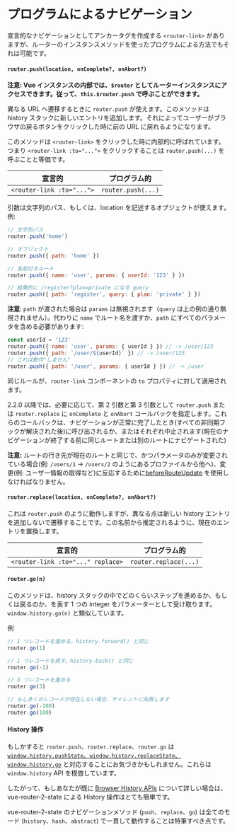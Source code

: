 # プログラムによるナビゲーション

宣言的なナビゲーションとしてアンカータグを作成する `<router-link>` がありますが、ルーターのインスタンスメソッドを使ったプログラムによる方法でもそれは可能です。

#### `router.push(location, onComplete?, onAbort?)`

**注意: Vue インスタンスの内部では、`$router` としてルーターインスタンスにアクセスできます。従って、`this.$router.push` で呼ぶことができます。**

異なる URL へ遷移するときに `router.push` が使えます。このメソッドは history スタックに新しいエントリを追加します。それによってユーザーがブラウザの戻るボタンをクリックした時に前の URL に戻れるようになります。

このメソッドは `<router-link>` をクリックした時に内部的に呼ばれています。つまり `<router-link :to="...">` をクリックすることは `router.push(...)` を呼ぶことと等価です。

| 宣言的                    | プログラム的       |
| ------------------------- | ------------------ |
| `<router-link :to="...">` | `router.push(...)` |

引数は文字列のパス、もしくは、location を記述するオブジェクトが使えます。例:

```js
// 文字列パス
router.push('home')

// オブジェクト
router.push({ path: 'home' })

// 名前付きルート
router.push({ name: 'user', params: { userId: '123' } })

// 結果的に /register?plan=private になる query
router.push({ path: 'register', query: { plan: 'private' } })
```

**注意**: `path` が渡された場合は `params` は無視されます（`query` は上の例の通り無視されません）。代わりに `name` でルート名を渡すか、`path` にすべてのパラメータを含める必要があります:

```js
const userId = '123'
router.push({ name: 'user', params: { userId } }) // -> /user/123
router.push({ path: `/user/${userId}` }) // -> /user/123
// これは動作"しません"
router.push({ path: '/user', params: { userId } }) // -> /user
```

同じルールが、`router-link` コンポーネントの `to` プロパティに対して適用されます。

2.2.0 以降では、必要に応じて、第 2 引数と第 3 引数として `router.push` または `router.replace` に `onComplete` と `onAbort` コールバックを指定します。これらのコールバックは、ナビゲーションが正常に完了したとき(すべての非同期フックが解決された後)に呼び出されるか、またはそれぞれ中止されます(現在のナビゲーションが終了する前に同じルートまたは別のルートにナビゲートされた)

**注意:** ルートの行き先が現在のルートと同じで、かつパラメータのみが変更されている場合(例: `/users/1` -> `/users/2` のようにあるプロファイルから他へ)、変更(例: ユーザー情報の取得など)に反応するために[beforeRouteUpdate](./dynamic-matching.html#パラメーター変更の検知) を使用しなければなりません。

#### `router.replace(location, onComplete?, onAbort?)`

これは `router.push` のように動作しますが、異なる点は新しい history エントリを追加しないで遷移することです。この名前から推定されるように、現在のエントリを置換します。

| 宣言的                            | プログラム的          |
| --------------------------------- | --------------------- |
| `<router-link :to="..." replace>` | `router.replace(...)` |

#### `router.go(n)`

このメソッドは、history スタックの中でどのくらいステップを進めるか、もしくは戻るのか、を表す 1 つの integer をパラメーターとして受け取ります。`window.history.go(n)` と類似しています。

例

```js
// 1 つレコードを進める。history.forward() と同じ
router.go(1)

// 1 つレコードを戻す。history.back() と同じ
router.go(-1)

// 3 つレコードを進める
router.go(3)

// もし多くのレコードが存在しない場合、サイレントに失敗します
router.go(-100)
router.go(100)
```

#### History 操作

もしかすると `router.push`、`router.replace`、`router.go` は [`window.history.pushState`、`window.history.replaceState`、`window.history.go`](https://developer.mozilla.org/en-US/docs/Web/API/History) と対応することにお気づきかもしれません。これらは `window.history` API を模倣しています。

したがって、もしあなたが既に [Browser History APIs](https://developer.mozilla.org/en-US/docs/Web/API/History_API) について詳しい場合は、vue-router-2-state による History 操作はとても簡単です。

vue-router-2-state のナビゲーションメソッド (`push`、`replace`、`go`) は全てのモード (`history`、`hash`、`abstract`) で一貫して動作することは特筆すべき点です。
